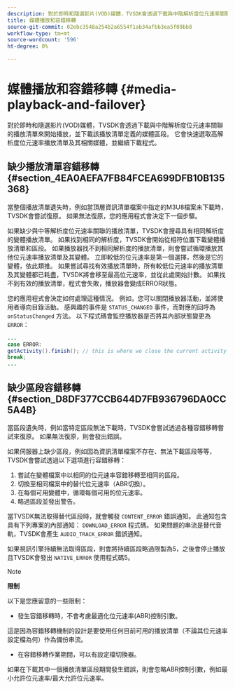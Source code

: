 ```yaml
---
description: 對於即時和隨選影片(VOD)媒體，TVSDK會透過下載與中階解析度位元速率關聯的播放清單來開始播放，並下載該播放清單定義的媒體區段。 它會快速選取高解析度位元速率播放清單及其相關媒體，並繼續下載程式。
title: 媒體播放和容錯移轉
source-git-commit: 02ebc3548a254b2a6554f1ab34afbb3ea5f09bb8
workflow-type: tm+mt
source-wordcount: '596'
ht-degree: 0%

---
```


# 媒體播放和容錯移轉 {#media-playback-and-failover}

對於即時和隨選影片(VOD)媒體，TVSDK會透過下載與中階解析度位元速率關聯的播放清單來開始播放，並下載該播放清單定義的媒體區段。 它會快速選取高解析度位元速率播放清單及其相關媒體，並繼續下載程式。

## 缺少播放清單容錯移轉 {#section_4EA0AEFA7FB84FCEA699DFB10B135368}

當整個播放清單遺失時，例如當頂層資訊清單檔案中指定的M3U8檔案未下載時，TVSDK會嘗試復原。 如果無法復原，您的應用程式會決定下一個步驟。

如果缺少與中等解析度位元速率關聯的播放清單，TVSDK會搜尋具有相同解析度的變體播放清單。 如果找到相同的解析度，TVSDK會開始從相符位置下載變體播放清單和區段。 如果播放器找不到相同解析度的播放清單，則會嘗試循環播放其他位元速率播放清單及其變體。 立即較低的位元速率是第一個選擇，然後是它的變體，依此類推。 如果嘗試尋找有效播放清單時，所有較低位元速率的播放清單及其變體都已耗盡，TVSDK將會移至最高位元速率，並從此處開始計數。 如果找不到有效的播放清單，程式會失敗，播放器會變成ERROR狀態。

您的應用程式會決定如何處理這種情況。 例如，您可以關閉播放器活動，並將使用者導向目錄活動。 感興趣的事件是 `STATUS_CHANGED` 事件，而對應的回呼為 `onStatusChanged` 方法。 以下程式碼會監控播放器是否將其內部狀態變更為 `ERROR`：

```java
... 
case ERROR: 
getActivity().finish(); // this is where we close the current activity (the Player activity) 
break; 
...
```

## 缺少區段容錯移轉 {#section_D8DF377CCB644D7FB936796DA0CC5A4B}

當區段遺失時，例如當特定區段無法下載時，TVSDK會嘗試透過各種容錯移轉嘗試來復原。 如果無法復原，則會發出錯誤。

如果伺服器上缺少區段，例如因為資訊清單檔案不存在、無法下載區段等等，TVSDK會嘗試透過以下選項進行容錯移轉：

1. 嘗試在變體檔案中以相同的位元速率容錯移轉至相同的區段。
1. 切換至相同檔案中的替代位元速率（ABR切換）。
1. 在每個可用變體中，循環每個可用的位元速率。
1. 略過區段並發出警告。

當TVSDK無法取得替代區段時，就會觸發 `CONTENT_ERROR` 錯誤通知。 此通知包含具有下列專案的內部通知： `DOWNLOAD_ERROR` 程式碼。 如果問題的串流是替代音軌，TVSDK會產生 `AUDIO_TRACK_ERROR` 錯誤通知。

如果視訊引擎持續無法取得區段，則會將持續區段略過限製為5，之後會停止播放且TVSDK會發出 `NATIVE_ERROR` 使用程式碼5。

>[!NOTE]
>
>**限制**
>
>以下是您應留意的一些限制：
>
>* 發生容錯移轉時，不會考慮最適化位元速率(ABR)控制引數。
>
>  這是因為容錯移轉機制的設計是要使用任何目前可用的播放清單（不論其位元速率設定檔為何）作為備份串流。
>* 在容錯移轉作業期間，可以有設定檔切換器。
>
>  如果在下載其中一個播放清單區段期間發生錯誤，則會忽略ABR控制引數，例如最小允許位元速率/最大允許位元速率。

